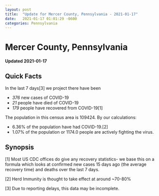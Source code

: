 ```yaml
---
layout: post
title:  "Update for Mercer County, Pennsylvania - 2021-01-17"
date:   2021-01-17 01:01:29 -0600
categories: Pennsylvania
---
```


# Mercer County, Pennsylvania
#### Updated 2021-01-17

## Quick Facts

In the last 7 days[3] we project there have been
- *376* new cases of COVID-19
- *21* people have died of COVID-19
- *179* people have recovered from COVID-19[1]

The population in this census area is 109424. By our calculations:
- 6.36% of the population have had COVID-19.[2]
- 1.07% of the population or 1174.0 people are actively fighting the virus.

## Synopsis




[1] Most US CDC offices do give any recovery statistics- we base this on a formula which looks at confirmed new cases
15 days ago (the average recovery time) and deaths over the last 7 days.

[2] Herd Immunity is thought to take effect at around ~70-80%

[3] Due to reporting delays, this data may be incomplete.
 
    
